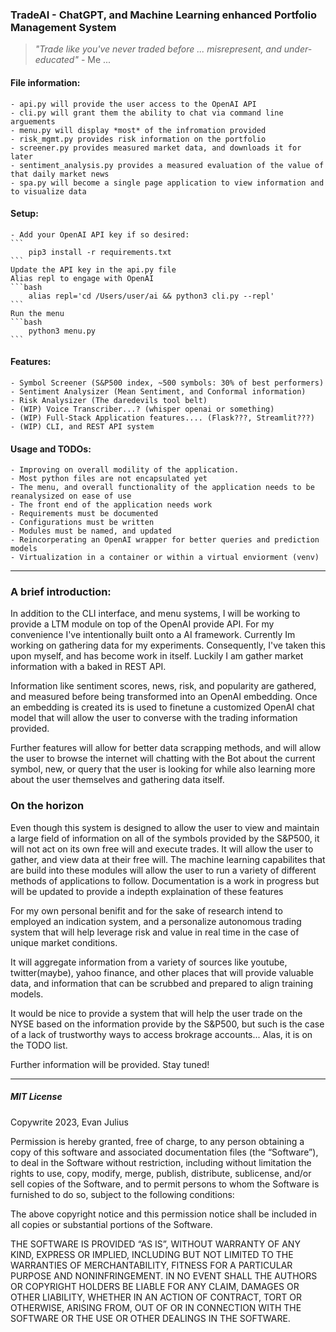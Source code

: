 ### TradeAI - ChatGPT, and Machine Learning enhanced Portfolio Management System

> *"Trade like you've never traded before ... misrepresent, and under-educated"* - Me ...

#### File information:
    - api.py will provide the user access to the OpenAI API
    - cli.py will grant them the ability to chat via command line arguements
    - menu.py will display *most* of the infromation provided
    - risk_mgmt.py provides risk information on the portfolio
    - screener.py provides measured market data, and downloads it for later
    - sentiment_analysis.py provides a measured evaluation of the value of that daily market news
    - spa.py will become a single page application to view information and to visualize data

#### Setup:
    - Add your OpenAI API key if so desired:
    ```
        pip3 install -r requirements.txt
    ```
    Update the API key in the api.py file
    Alias repl to engage with OpenAI
    ```bash
        alias repl='cd /Users/user/ai && python3 cli.py --repl'
    ```
    Run the menu
    ```bash 
        python3 menu.py
    ```

#### Features:
    - Symbol Screener (S&P500 index, ~500 symbols: 30% of best performers) 
    - Sentiment Analysizer (Mean Sentiment, and Conformal information)
    - Risk Analysizer (The daredevils tool belt)
    - (WIP) Voice Transcriber...? (whisper openai or something)
    - (WIP) Full-Stack Application features.... (Flask???, Streamlit???)
    - (WIP) CLI, and REST API system

#### Usage and TODOs:
    - Improving on overall modility of the application. 
    - Most python files are not encapsulated yet
    - The menu, and overall functionality of the application needs to be reanalysized on ease of use
    - The front end of the application needs work
    - Requirements must be documented
    - Configurations must be written
    - Modules must be named, and updated
    - Reincorperating an OpenAI wrapper for better queries and prediction models
    - Virtualization in a container or within a virtual enviorment (venv)

---
### A brief introduction: 

In addition to the CLI interface, and menu systems, I will be working to provide a LTM module on top of the OpenAI provide API. For my convenience I've intentionally built onto a AI framework. Currently Im working on gathering data for my experiments. Consequently, I've taken this upon myself, and has become work in itself. Luckily I am gather market information with a baked in REST API.

Information like sentiment scores, news, risk, and popularity are gathered, and measured before being transformed into an OpenAI embedding. Once an embedding is created its is used to finetune a customized OpenAI chat model that will allow the user to converse with the trading information provided. 

Further features will allow for better data scrapping methods, and will allow the user to browse the internet will chatting with the Bot about the current symbol, new, or query that the user is looking for while also learning more about the user themselves and gathering data itself. 

### On the horizon

Even though this system is designed to allow the user to view and maintain a large
field of information on all of the symbols provided by the S&P500, it will not act 
on its own free will and execute trades. It will allow the user to gather, and view data at their free will. The machine learning capabilites that are build into these modules will allow the user to run a variety of different methods of applications to follow. Documentation is a work in progress but will be updated to provide a indepth explaination of these features

For my own personal benifit and for the sake of research intend to employed an indication system, and a personalize autonomous trading system that will help leverage risk and value in real time in the case of unique market conditions.

It will aggregate information from a variety of sources like youtube, twitter(maybe), yahoo finance, and other places that will provide valuable data, and information that can be scrubbed and prepared to align training models.

It would be nice to provide a system that will help the user trade on the NYSE based on the information provide by the S&P500, but such is the case of a lack of
trustworthy ways to access brokrage accounts... Alas, it is on the TODO list.

Further information will be provided. Stay tuned!


---
##### MIT License
Copywrite 2023, Evan Julius

Permission is hereby granted, free of charge, to any person obtaining a copy of this software and associated documentation files (the “Software”), to deal in the Software without restriction, including without limitation the rights to use, copy, modify, merge, publish, distribute, sublicense, and/or sell copies of the Software, and to permit persons to whom the Software is furnished to do so, subject to the following conditions:

The above copyright notice and this permission notice shall be included in all copies or substantial portions of the Software.

THE SOFTWARE IS PROVIDED “AS IS”, WITHOUT WARRANTY OF ANY KIND, EXPRESS OR IMPLIED, INCLUDING BUT NOT LIMITED TO THE WARRANTIES OF MERCHANTABILITY, FITNESS FOR A PARTICULAR PURPOSE AND NONINFRINGEMENT. IN NO EVENT SHALL THE AUTHORS OR COPYRIGHT HOLDERS BE LIABLE FOR ANY CLAIM, DAMAGES OR OTHER LIABILITY, WHETHER IN AN ACTION OF CONTRACT, TORT OR OTHERWISE, ARISING FROM, OUT OF OR IN CONNECTION WITH THE SOFTWARE OR THE USE OR OTHER DEALINGS IN THE SOFTWARE.